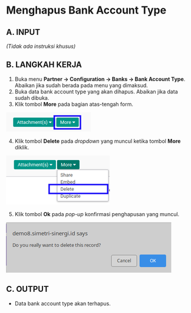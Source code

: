 # Menghapus Bank Account Type

## A. INPUT

*(Tidak ada instruksi khusus)*

## B. LANGKAH KERJA

1. Buka menu **Partner -> Configuration -> Banks -> Bank Account Type**. Abaikan jika sudah berada pada menu yang dimaksud.
2. Buka data bank account type yang akan dihapus. Abaikan jika data sudah dibuka.
3. Klik tombol **More** pada bagian atas-tengah form.

![](../../../img/bank-account-type/tombol-more.png)

4. Klik tombol **Delete** pada *dropdown* yang muncul ketika tombol **More** diklik.

![](../../../img/bank-account-type/tombol-more-delete.png)

5. Klik tombol **Ok** pada *pop-up* konfirmasi penghapusan yang muncul.

![](../../../img/bank-account-type/popup-konfirmasi-delete.png)

## C. OUTPUT

* Data bank account type akan terhapus.

